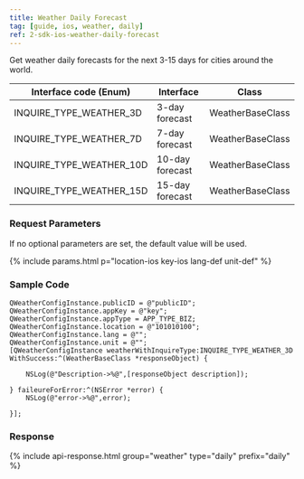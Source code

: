 ```yaml
---
title: Weather Daily Forecast
tag: [guide, ios, weather, daily]
ref: 2-sdk-ios-weather-daily-forecast
---
```


Get weather daily forecasts for the next 3-15 days for cities around the world.

| Interface code (Enum)     | Interface         | Class            |
| ------------------------- | ----------------- | ---------------- |
| INQUIRE_TYPE_WEATHER_3D   | 3-day forecast    | WeatherBaseClass |
| INQUIRE_TYPE_WEATHER_7D   | 7-day forecast    | WeatherBaseClass |
| INQUIRE_TYPE_WEATHER_10D  | 10-day forecast   | WeatherBaseClass |
| INQUIRE_TYPE_WEATHER_15D  | 15-day forecast   | WeatherBaseClass |

### Request Parameters

If no optional parameters are set, the default value will be used.

{% include params.html p="location-ios key-ios lang-def unit-def" %}

### Sample Code

```objc
QWeatherConfigInstance.publicID = @"publicID";
QWeatherConfigInstance.appKey = @"key";
QWeatherConfigInstance.appType = APP_TYPE_BIZ;
QWeatherConfigInstance.location = @"101010100";
QWeatherConfigInstance.lang = @"";
QWeatherConfigInstance.unit = @"";
[QWeatherConfigInstance weatherWithInquireType:INQUIRE_TYPE_WEATHER_3D WithSuccess:^(WeatherBaseClass *responseObject) {
        
    NSLog(@"Description->%@",[responseObject description]);
        
} faileureForError:^(NSError *error) {
    NSLog(@"error->%@",error);
        
}];
```

### Response

{% include api-response.html group="weather" type="daily" prefix="daily" %}